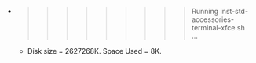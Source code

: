 * >>>>>>>>> Running inst-std-accessories-terminal-xfce.sh ...
  * Disk size = 2627268K. Space Used = 8K.
